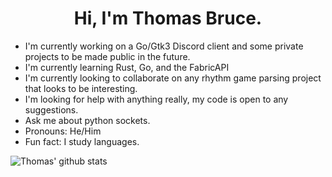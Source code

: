 <h1 align="center">Hi, I'm Thomas Bruce.</h1>

- I'm currently working on a Go/Gtk3 Discord client and some private projects to be made public in the future.
- I'm currently learning Rust, Go, and the FabricAPI
- I'm currently looking to collaborate on any rhythm game parsing project that looks to be interesting.
- I'm looking for help with anything really, my code is open to any suggestions.
- Ask me about python sockets.
- Pronouns: He/Him
- Fun fact: I study languages.

![Thomas' github stats](https://github-readme-stats.vercel.app/api?username=thomasbr404)
